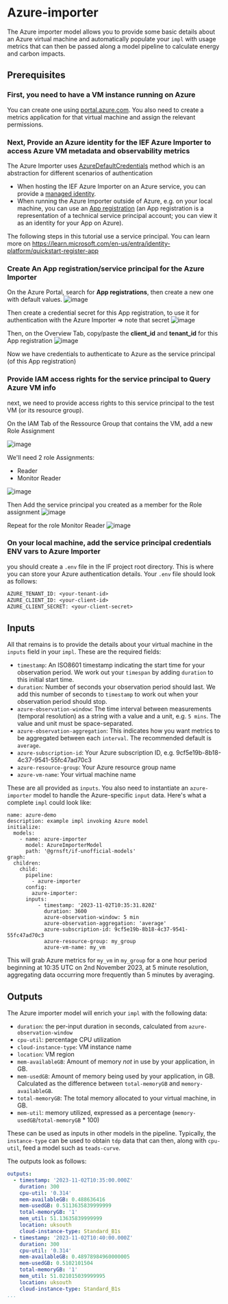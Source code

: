 
# Azure-importer

The Azure importer model allows you to provide some basic details about an Azure virtual machine and automatically populate your `impl` with usage metrics that can then be passed along a model pipeline to calculate energy and carbon impacts.


## Prerequisites

### First, you need to have a VM instance running on Azure

You can create one using [portal.azure.com](https://portal.azure.com). You also need to create a metrics application for that virtual machine and assign the relevant permissions.

### Next, Provide an Azure identity for the IEF Azure Importer to access Azure VM metadata and observability metrics

The Azure Importer uses [AzureDefaultCredentials](https://learn.microsoft.com/en-us/dotnet/api/azure.identity.defaultazurecredential?view=azure-dotnet) method which is an abstraction for different scenarios of authentication

* When hosting the IEF Azure Importer on an Azure service, you can provide a [managed identity](https://learn.microsoft.com/en-us/entra/identity/managed-identities-azure-resources/overview).
* When running the Azure Importer outside of Azure, e.g. on your local machine, you can use an [App registration](https://learn.microsoft.com/en-us/entra/identity-platform/quickstart-register-app) (an App registration is a representation of a technical service principal account; you can view it as an identity for your App on Azure).

The following steps in this tutorial use a service principal. You can learn more on https://learn.microsoft.com/en-us/entra/identity-platform/quickstart-register-app

### Create An App registration/service principal for the Azure Importer

On the Azure Portal, search for **App registrations**, then create a new one with default values.
![image](https://github.com/Green-Software-Foundation/if-docs/assets/966110/f77fd653-4386-4f4b-9488-ea7ae521d7d1)


Then create a credential secret for this App registration, to use it for authentication with the Azure Importer => note that secret
![image](https://github.com/Green-Software-Foundation/if-docs/assets/966110/c3f380e1-2bc9-471f-b212-ce8c31a158b1)


Then, on the Overview Tab, copy/paste the **client_id** and **tenant_id** for this App registration
![image](https://github.com/Green-Software-Foundation/if-docs/assets/966110/e1615088-9ee6-41ef-a340-7ab72c1bc488)

Now we have credentials to authenticate to Azure as the service principal (of this App registration)

### Provide IAM access rights for the service principal to Query Azure VM info
next, we need to provide access rights to this service principal to the test VM (or its resource group).

On the IAM Tab of the Ressource Group that contains the VM, add a new Role Assignment

![image](https://github.com/Green-Software-Foundation/if-docs/assets/966110/0588530c-bd67-4876-b26b-c076d5cda08d)


We'll need 2 role Assignments:

* Reader
* Monitor Reader

![image](https://github.com/Green-Software-Foundation/if-docs/assets/966110/52af6111-dde3-4f99-8739-769d72fdb5d8)

Then Add the service principal you created as a member for the Role assignment
![image](https://github.com/Green-Software-Foundation/if-docs/assets/966110/be097243-66a7-421a-9cee-e8fe77906a82)

Repeat for the role Monitor Reader
![image](https://github.com/Green-Software-Foundation/if-docs/assets/966110/5bf34f7a-9a01-4eb8-b3a4-aed70db44e72)




### On your local machine, add the service principal credentials ENV vars to Azure Importer

you should create a `.env` file in the IF project root directory. This is where you can store your Azure authentication details. Your `.env` file should look as follows:

```txt
AZURE_TENANT_ID: <your-tenant-id>
AZURE_CLIENT_ID: <your-client-id>
AZURE_CLIENT_SECRET: <your-client-secret>
```

## Inputs

All that remains is to provide the details about your virtual machine in the `inputs` field in your `impl`.
These are the required fields:

- `timestamp`: An ISO8601 timestamp indicating the start time for your observation period. We work out your `timespan` by adding `duration` to this initial start time.
- `duration`: Number of seconds your observation period should last. We add this number of seconds to `timestamp` to work out when your observation period should stop.
- `azure-observation-window`: The time interval between measurements (temporal resolution) as a string with a value and a unit, e.g. `5 mins`. The value and unit must be space-separated.
- `azure-observation-aggregation`: This indicates how you want metrics to be aggregated between each `interval`. The recommended default is `average`.
- `azure-subscription-id`: Your Azure subscription ID, e.g. 9cf5e19b-8b18-4c37-9541-55fc47ad70c3
- `azure-resource-group`: Your Azure resource group name
- `azure-vm-name`: Your virtual machine name

These are all provided as `inputs`. You also need to instantiate an `azure-importer` model to handle the Azure-specific `input` data. Here's what a complete `impl` could look like:

```
name: azure-demo
description: example impl invoking Azure model
initialize:
  models:
    - name: azure-importer
      model: AzureImporterModel
      path: '@grnsft/if-unofficial-models'
graph:
  children:
    child:
      pipeline:
        - azure-importer
      config:
        azure-importer:
      inputs:
          - timestamp: '2023-11-02T10:35:31.820Z'
            duration: 3600
            azure-observation-window: 5 min
            azure-observation-aggregation: 'average'
            azure-subscription-id: 9cf5e19b-8b18-4c37-9541-55fc47ad70c3
            azure-resource-group: my_group
            azure-vm-name: my_vm
```

This will grab Azure metrics for `my_vm` in `my_group` for a one hour period beginning at 10:35 UTC on 2nd November 2023, at 5 minute resolution, aggregating data occurring more frequently than 5 minutes by averaging.


## Outputs

The Azure importer model will enrich your `impl` with the following data:

- `duration`: the per-input duration in seconds, calculated from `azure-observation-window`
- `cpu-util`: percentage CPU utilization
- `cloud-instance-type`: VM instance name
- `location`: VM region
- `mem-availableGB`: Amount of memory *not* in use by your application, in GB.
- `mem-usedGB`: Amount of memory being used by your application, in GB. Calculated as the difference between `total-memoryGB` and `memory-availableGB`.
- `total-memoryGB`: The total memory allocated to your virtual machine, in GB.
- `mem-util`: memory utilized, expressed as a percentage (`memory-usedGB`/`total-memoryGB` * 100)

These can be used as inputs in other models in the pipeline. Typically, the `instance-type` can be used to obtain `tdp` data that can then, along with `cpu-util`, feed a model such as `teads-curve`.

The outputs look as follows:

```yaml
outputs:
  - timestamp: '2023-11-02T10:35:00.000Z'
    duration: 300
    cpu-util: '0.314'
    mem-availableGB: 0.488636416
    mem-usedGB: 0.5113635839999999
    total-memoryGB: '1'
    mem_util: 51.13635839999999
    location: uksouth
    cloud-instance-type: Standard_B1s
  - timestamp: '2023-11-02T10:40:00.000Z'
    duration: 300
    cpu-util: '0.314'
    mem-availableGB: 0.48978984960000005
    mem-usedGB: 0.5102101504
    total-memoryGB: '1'
    mem_util: 51.021015039999995
    location: uksouth
    cloud-instance-type: Standard_B1s
...
```
